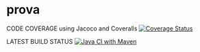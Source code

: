 # prova

CODE COVERAGE using Jacoco and Coveralls
[![Coverage Status](https://coveralls.io/repos/github/MarcGiu/prova/badge.svg?branch=develop)](https://coveralls.io/github/MarcGiu/prova?branch=develop)

LATEST BUILD STATUS
[![Java CI with Maven](https://github.com/MarcGiu/prova/actions/workflows/main.yml/badge.svg?branch=develop)](https://github.com/MarcGiu/prova/actions/workflows/main.yml)
